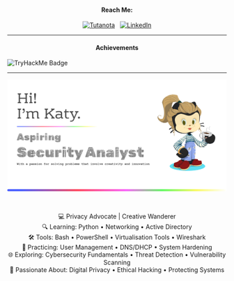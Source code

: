 <h4 align="center">Reach Me:</h4>
<p align="center">
  <a href="mailto:harry@tutamail.com"><img src="https://img.shields.io/badge/Tutanota-840010?style=for-the-badge&logo=Tutanota&logoColor=white" alt="Tutanota"></a>
  <span>&nbsp;</span>
  <a href="https://www.linkedin.com/in/katyfrancesa/"><img src="https://img.shields.io/badge/linkedin-%230077B5.svg?style=for-the-badge&logo=linkedin&logoColor=white" alt="LinkedIn"></a>
</p>

---
<h4 align="center">Achievements</h4>

![TryHackMe Badge](https://tryhackme-badges.s3.amazonaws.com/katyfa.png) 

---
![Header](githubBanner1.png)

<br /> 

<p align="center">
💻 Privacy Advocate | Creative Wanderer<br>
🔍 Learning: Python • Networking • Active Directory<br>
🛠️ Tools: Bash • PowerShell • Virtualisation Tools • Wireshark<br>
🔧 Practicing: User Management • DNS/DHCP • System Hardening<br>
🌐 Exploring: Cybersecurity Fundamentals • Threat Detection • Vulnerability Scanning<br>
🧠 Passionate About: Digital Privacy • Ethical Hacking • Protecting Systems
</p>


<!---
KatyFrancesA/KatyFrancesA is a ✨ special ✨ repository because its `README.md` (this file) appears on your GitHub profile.
You can click the Preview link to take a look at your changes.
--->
